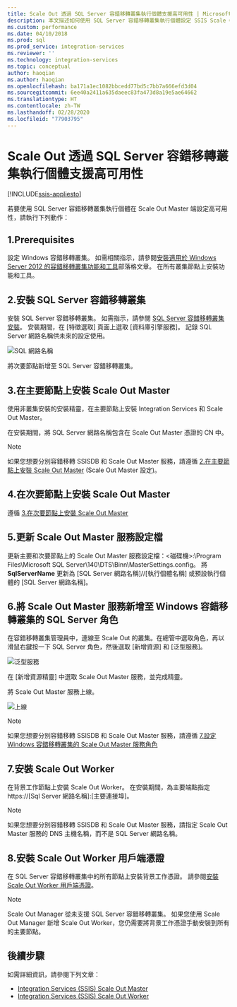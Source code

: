 ```yaml
---
title: Scale Out 透過 SQL Server 容錯移轉叢集執行個體支援高可用性 | Microsoft Docs
description: 本文描述如何使用 SQL Server 容錯移轉叢集執行個體設定 SSIS Scale Out 的高可用性
ms.custom: performance
ms.date: 04/10/2018
ms.prod: sql
ms.prod_service: integration-services
ms.reviewer: ''
ms.technology: integration-services
ms.topic: conceptual
author: haoqian
ms.author: haoqian
ms.openlocfilehash: ba171a1ec1082bbcedd77bd5c7bb7a666efd3d04
ms.sourcegitcommit: 6ee40a2411a635daeec83fa473d8a19e5ae64662
ms.translationtype: HT
ms.contentlocale: zh-TW
ms.lasthandoff: 02/28/2020
ms.locfileid: "77903795"
---
```

# <a name="scale-out-support-for-high-availability-via-sql-server-failover-cluster-instance"></a>Scale Out 透過 SQL Server 容錯移轉叢集執行個體支援高可用性

[!INCLUDE[ssis-appliesto](../../includes/ssis-appliesto-ssvrpluslinux-asdb-asdw-xxx.md)]



若要使用 SQL Server 容錯移轉叢集執行個體在 Scale Out Master 端設定高可用性，請執行下列動作：

## <a name="1-prerequisites"></a>1.Prerequisites
設定 Windows 容錯移轉叢集。 如需相關指示，請參閱[安裝適用於 Windows Server 2012 的容錯移轉叢集功能和工具](https://blogs.msdn.com/b/clustering/archive/2012/04/06/10291601.aspx)部落格文章。 在所有叢集節點上安裝功能和工具。

## <a name="2-install-sql-server-failover-cluster"></a>2.安裝 SQL Server 容錯移轉叢集
安裝 SQL Server 容錯移轉叢集。 如需指示，請參閱 [SQL Server 容錯移轉叢集安裝](../../sql-server/failover-clusters/install/sql-server-failover-cluster-installation.md)。 安裝期間，在 [特徵選取] 頁面上選取 [資料庫引擎服務]。 記錄 SQL Server 網路名稱供未來的設定使用。

![SQL 網路名稱](media/sql-network-name.PNG)

將次要節點新增至 SQL Server 容錯移轉叢集。

## <a name="3-install-scale-out-master-on-the-primary-node"></a>3.在主要節點上安裝 Scale Out Master
使用非叢集安裝的安裝精靈，在主要節點上安裝 Integration Services 和 Scale Out Master。 

在安裝期間，將 SQL Server 網路名稱包含在 Scale Out Master 憑證的 CN 中。

> [!NOTE]
> 如果您想要分別容錯移轉 SSISDB 和 Scale Out Master 服務，請遵循 [2.在主要節點上安裝 Scale Out Master](scale-out-support-for-high-availability.md#2-install-scale-out-master-on-the-primary-node) (Scale Out Master 設定)。

## <a name="4-install-scale-out-master-on-the-secondary-node"></a>4.在次要節點上安裝 Scale Out Master
遵循 [3.在次要節點上安裝 Scale Out Master](scale-out-support-for-high-availability.md#3-install-scale-out-master-on-the-secondary-node)

## <a name="5-update-the-scale-out-master-service-configuration-file"></a>5.更新 Scale Out Master 服務設定檔
更新主要和次要節點上的 Scale Out Master 服務設定檔：\<磁碟機\>:\Program Files\Microsoft SQL Server\140\DTS\Binn\MasterSettings.config。 將 **SqlServerName** 更新為 [SQL Server 網路名稱]//[執行個體名稱] 或預設執行個體的 [SQL Server 網路名稱]。

## <a name="6-add-scale-out-master-service-to-sql-server-role-in-windows-failover-cluster"></a>6.將 Scale Out Master 服務新增至 Windows 容錯移轉叢集的 SQL Server 角色
在容錯移轉叢集管理員中，連線至 Scale Out 的叢集。在總管中選取角色，再以滑鼠右鍵按一下 SQL Server 角色，然後選取 [新增資源] 和 [泛型服務]。 

![泛型服務](media/generic-service.PNG)

在 [新增資源精靈] 中選取 Scale Out Master 服務，並完成精靈。 

將 Scale Out Master 服務上線。

![上線](media/bring-online.PNG)

> [!NOTE]
> 如果您想要分別容錯移轉 SSISDB 和 Scale Out Master 服務，請遵循 [7.設定 Windows 容錯移轉叢集的 Scale Out Master 服務角色](scale-out-support-for-high-availability.md#7-configure-the-scale-out-master-service-role-of-the-windows-server-failover-cluster)

## <a name="7-install-scale-out-workers"></a>7.安裝 Scale Out Worker
在背景工作節點上安裝 Scale Out Worker。 在安裝期間，為主要端點指定 https://[Sql Server 網路名稱]:[主要連接埠]。 

> [!NOTE]
> 如果您想要分別容錯移轉 SSISDB 和 Scale Out Master 服務，請指定 Scale Out Master 服務的 DNS 主機名稱，而不是 SQL Server 網路名稱。

## <a name="8-install-scale-out-worker-client-certificate"></a>8.安裝 Scale Out Worker 用戶端憑證
在 SQL Server 容錯移轉叢集中的所有節點上安裝背景工作憑證。 請參閱[安裝 Scale Out Worker 用戶端憑證](walkthrough-set-up-integration-services-scale-out.md#InstallCert)。

> [!NOTE]
> Scale Out Manager 從未支援 SQL Server 容錯移轉叢集。 如果您使用 Scale Out Manager 新增 Scale Out Worker，您仍需要將背景工作憑證手動安裝到所有的主要節點。

## <a name="next-steps"></a>後續步驟
如需詳細資訊，請參閱下列文章：
-   [Integration Services (SSIS) Scale Out Master](integration-services-ssis-scale-out-master.md)
-   [Integration Services (SSIS) Scale Out Worker](integration-services-ssis-scale-out-worker.md)

